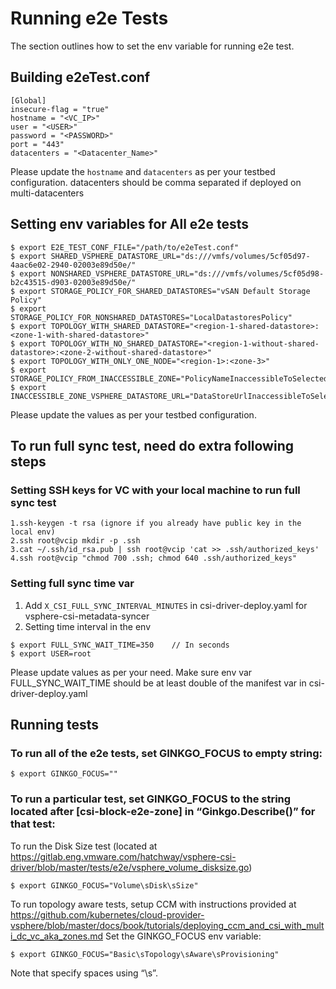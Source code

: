 # Running e2e Tests

The section outlines how to set the env variable for running e2e test.

## Building e2eTest.conf

```
[Global]
insecure-flag = "true"
hostname = "<VC_IP>"
user = "<USER>"
password = "<PASSWORD>"
port = "443"
datacenters = "<Datacenter_Name>"

```
Please update the `hostname` and `datacenters` as per your testbed configuration.
datacenters should be comma separated if deployed on multi-datacenters

## Setting env variables for All e2e tests
```shell
$ export E2E_TEST_CONF_FILE="/path/to/e2eTest.conf"
$ export SHARED_VSPHERE_DATASTORE_URL="ds:///vmfs/volumes/5cf05d97-4aac6e02-2940-02003e89d50e/"
$ export NONSHARED_VSPHERE_DATASTORE_URL="ds:///vmfs/volumes/5cf05d98-b2c43515-d903-02003e89d50e/"
$ export STORAGE_POLICY_FOR_SHARED_DATASTORES="vSAN Default Storage Policy"
$ export STORAGE_POLICY_FOR_NONSHARED_DATASTORES="LocalDatastoresPolicy"
$ export TOPOLOGY_WITH_SHARED_DATASTORE="<region-1-shared-datastore>:<zone-1-with-shared-datastore>"
$ export TOPOLOGY_WITH_NO_SHARED_DATASTORE="<region-1-without-shared-datastore>:<zone-2-without-shared-datastore>"
$ export TOPOLOGY_WITH_ONLY_ONE_NODE="<region-1>:<zone-3>"
$ export STORAGE_POLICY_FROM_INACCESSIBLE_ZONE="PolicyNameInaccessibleToSelectedTopologyValues"
$ export INACCESSIBLE_ZONE_VSPHERE_DATASTORE_URL="DataStoreUrlInaccessibleToSelectedTopologyValues"
```
Please update the values as per your testbed configuration.

## To run full sync test, need do extra following steps

### Setting SSH keys for VC with your local machine to run full sync test

```
1.ssh-keygen -t rsa (ignore if you already have public key in the local env)
2.ssh root@vcip mkdir -p .ssh
3.cat ~/.ssh/id_rsa.pub | ssh root@vcip 'cat >> .ssh/authorized_keys'
4.ssh root@vcip "chmod 700 .ssh; chmod 640 .ssh/authorized_keys"
```

### Setting full sync time var
1. Add `X_CSI_FULL_SYNC_INTERVAL_MINUTES` in csi-driver-deploy.yaml for vsphere-csi-metadata-syncer
2. Setting time interval in the env
```shell
$ export FULL_SYNC_WAIT_TIME=350    // In seconds
$ export USER=root
```
Please update values as per your need.
Make sure env var FULL_SYNC_WAIT_TIME should be at least double of the manifest var in csi-driver-deploy.yaml

## Running tests
### To run all of the e2e tests, set GINKGO_FOCUS to empty string:
``` shell
$ export GINKGO_FOCUS=""
```
### To run a particular test, set GINKGO_FOCUS to the string located after [csi-block-e2e-zone] in “Ginkgo.Describe()” for that test:
To run the Disk Size test (located at https://gitlab.eng.vmware.com/hatchway/vsphere-csi-driver/blob/master/tests/e2e/vsphere_volume_disksize.go)
``` shell
$ export GINKGO_FOCUS="Volume\sDisk\sSize"
```
To run topology aware tests, setup CCM with instructions provided at https://github.com/kubernetes/cloud-provider-vsphere/blob/master/docs/book/tutorials/deploying_ccm_and_csi_with_multi_dc_vc_aka_zones.md
Set the GINKGO_FOCUS env variable:
``` shell
$ export GINKGO_FOCUS="Basic\sTopology\sAware\sProvisioning"
```
Note that specify spaces using “\s”.
